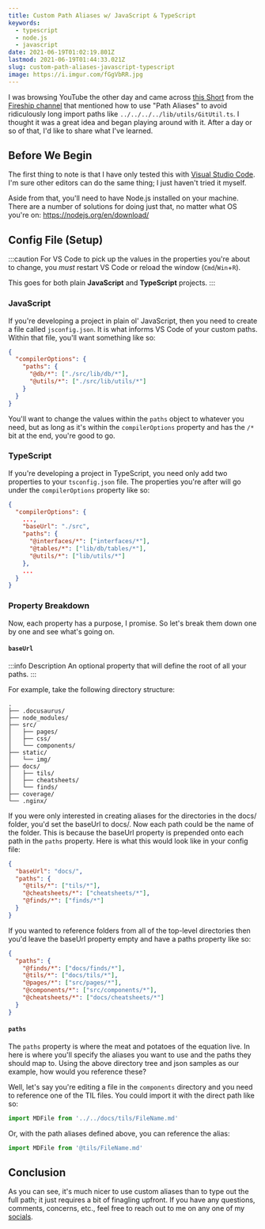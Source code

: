 ```yaml
---
title: Custom Path Aliases w/ JavaScript & TypeScript
keywords:
  - typescript
  - node.js
  - javascript
date: 2021-06-19T01:02:19.801Z
lastmod: 2021-06-19T01:44:33.021Z
slug: custom-path-aliases-javascript-typescript
image: https://i.imgur.com/fGgVbRR.jpg
---
```


I was browsing YouTube the other day and came across [this Short][0] from the [Fireship channel][2] that mentioned how to use "Path Aliases" to avoid ridiculously long import paths like `../../../../lib/utils/GitUtil.ts`. I thought it was a great idea and began playing around with it. After a day or so of that, I'd like to share what I've learned.

## Before We Begin

The first thing to note is that I have only tested this with [Visual Studio Code][1]. I'm sure other editors can do the same thing; I just haven't tried it myself.

Aside from that, you'll need to have Node.js installed on your machine. There are a number of solutions for doing just that, no matter what OS you're on: <https://nodejs.org/en/download/>

## Config File (Setup)

:::caution
For VS Code to pick up the values in the properties you're about to change, you _must_ restart VS Code or reload the window (`Cmd`/`Win`+`R`).

This goes for both plain **JavaScript** and **TypeScript** projects.
:::

### JavaScript

If you're developing a project in plain ol' JavaScript, then you need to create a file called `jsconfig.json`. It is what informs VS Code of your custom paths. Within that file, you'll want something like so:

```json title=jsconfig.json
{
  "compilerOptions": {
    "paths": {
      "@db/*": ["./src/lib/db/*"],
      "@utils/*": ["./src/lib/utils/*"]
    }
  }
}
```

You'll want to change the values within the `paths` object to whatever you need, but as long as it's within the `compilerOptions` property and has the `/*` bit at the end, you're good to go.

### TypeScript

If you're developing a project in TypeScript, you need only add two properties to your `tsconfig.json` file. The properties you're after will go under the `compilerOptions` property like so:

```json title=tsconfig.json
{
  "compilerOptions": {
    ...,
    "baseUrl": "./src",
    "paths": {
      "@interfaces/*": ["interfaces/*"],
      "@tables/*": ["lib/db/tables/*"],
      "@utils/*": ["lib/utils/*"]
    },
    ...
  }
}
```

### Property Breakdown

Now, each property has a purpose, I promise. So let's break them down one by one and see what's going on.

#### `baseUrl`

:::info Description
An optional property that will define the root of all your paths.
:::

For example, take the following directory structure:

```
.
├── .docusaurus/
├── node_modules/
├── src/
│   ├── pages/
│   ├── css/
│   └── components/
├── static/
│   └── img/
├── docs/
│   ├── tils/
│   ├── cheatsheets/
│   └── finds/
├── coverage/
└── .nginx/
```

If you were only interested in creating aliases for the directories in the docs/ folder, you'd set the baseUrl to docs/. Now each path could be the name of the folder. This is because the baseUrl property is prepended onto each path in the `paths` property. Here is what this would look like in your config file:

```json title=jsconfig.json|tsconfig.json
{
  "baseUrl": "docs/",
  "paths": {
    "@tils/*": ["tils/*"],
    "@cheatsheets/*": ["cheatsheets/*"],
    "@finds/*": ["finds/*"]
  }
}
```

If you wanted to reference folders from all of the top-level directories then you'd leave the baseUrl property empty and have a paths property like so:

```json title=tsconfig.json
{
  "paths": {
    "@finds/*": ["docs/finds/*"],
    "@tils/*": ["docs/tils/*"],
    "@pages/*": ["src/pages/*"],
    "@components/*": ["src/components/*"],
    "@cheatsheets/*": ["docs/cheatsheets/*"]
  }
}
```

#### `paths`

The `paths` property is where the meat and potatoes of the equation live. In here is where you'll specify the aliases you want to use and the paths they should map to. Using the above directory tree and json samples as our example, how would you reference these?

Well, let's say you're editing a file in the `components` directory and you need to reference one of the TIL files. You could import it with the direct path like so:

```typescript
import MDFile from '../../docs/tils/FileName.md'
```

Or, with the path aliases defined above, you can reference the alias:

```typescript
import MDFile from '@tils/FileName.md'
```

## Conclusion

As you can see, it's much nicer to use custom aliases than to type out the full path; it just requires a bit of finagling upfront. If you have any questions, comments, concerns, etc., feel free to reach out to me on any one of my [socials][3].

[0]: https://youtu.be/WpgZKBtW_t8
[1]: https://code.visualstudio.com/
[2]: https://www.youtube.com/channel/UCsBjURrPoezykLs9EqgamOA
[3]: https://4lch4.social
